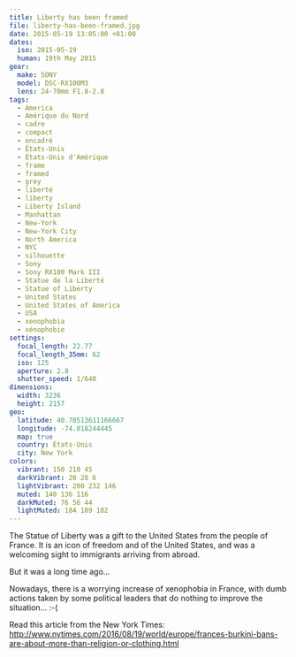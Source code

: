 ```yaml
---
title: Liberty has been framed
file: liberty-has-been-framed.jpg
date: 2015-05-19 13:05:00 +01:00
dates:
  iso: 2015-05-19
  human: 19th May 2015
gear:
  make: SONY
  model: DSC-RX100M3
  lens: 24-70mm F1.8-2.8
tags:
  - America
  - Amérique du Nord
  - cadre
  - compact
  - encadré
  - États-Unis
  - États-Unis d'Amérique
  - frame
  - framed
  - grey
  - liberté
  - liberty
  - Liberty Island
  - Manhattan
  - New-York
  - New-York City
  - North America
  - NYC
  - silhouette
  - Sony
  - Sony RX100 Mark III
  - Statue de la Liberté
  - Statue of Liberty
  - United States
  - United States of America
  - USA
  - xenophobia
  - xénophobie
settings:
  focal_length: 22.77
  focal_length_35mm: 62
  iso: 125
  aperture: 2.8
  shutter_speed: 1/640
dimensions:
  width: 3236
  height: 2157
geo:
  latitude: 40.70513611166667
  longitude: -74.018244445
  map: true
  country: États-Unis
  city: New York
colors:
  vibrant: 150 210 45
  darkVibrant: 20 28 6
  lightVibrant: 200 232 146
  muted: 140 136 116
  darkMuted: 76 56 44
  lightMuted: 184 189 182
---
```


The Statue of Liberty was a gift to the United States from the people of France. It is an icon of freedom and of the United States, and was a welcoming sight to immigrants arriving from abroad.

But it was a long time ago…

Nowadays, there is a worrying increase of xenophobia in France, with dumb actions taken by some political leaders that do nothing to improve the situation… :-(

Read this article from the New York Times: http://www.nytimes.com/2016/08/19/world/europe/frances-burkini-bans-are-about-more-than-religion-or-clothing.html
